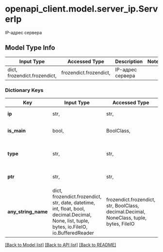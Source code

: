 # openapi_client.model.server_ip.ServerIp

IP-адрес сервера

## Model Type Info
Input Type | Accessed Type | Description | Notes
------------ | ------------- | ------------- | -------------
dict, frozendict.frozendict,  | frozendict.frozendict,  | IP-адрес сервера | 

### Dictionary Keys
Key | Input Type | Accessed Type | Description | Notes
------------ | ------------- | ------------- | ------------- | -------------
**ip** | str,  | str,  | IP-адрес сети. | 
**is_main** | bool,  | BoolClass,  | Является ли сеть основной. | 
**type** | str,  | str,  | Тип IP-адреса сети. | must be one of ["ipv4", "ipv6", ] 
**ptr** | str,  | str,  | Запись имени узла. | 
**any_string_name** | dict, frozendict.frozendict, str, date, datetime, int, float, bool, decimal.Decimal, None, list, tuple, bytes, io.FileIO, io.BufferedReader | frozendict.frozendict, str, BoolClass, decimal.Decimal, NoneClass, tuple, bytes, FileIO | any string name can be used but the value must be the correct type | [optional]

[[Back to Model list]](../../README.md#documentation-for-models) [[Back to API list]](../../README.md#documentation-for-api-endpoints) [[Back to README]](../../README.md)

